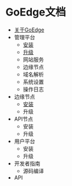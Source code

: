 # GoEdge文档
* [关于GoEdge](About.md)
* 管理平台
  * [安装](Admin/Install.md)
  * [升级](Admin/Upgrade.md)
  * 网站服务
  * 边缘节点
  * 域名解析
  * 系统设置
  * 操作日志
* 边缘节点
  * [安装](Node/Install.md)
  * 升级
* API节点
  * 安装
  * 升级
* 用户平台  
  * 安装
  * 升级
* 开发者指南
  * 源码编译
* API    
